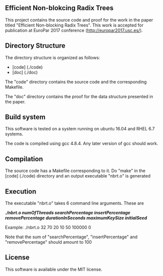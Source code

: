 Efficient Non-blokcing Radix Trees
----------------------------------

This project contains the source code and proof for the work in the paper titled "Efficient Non-blocking Radix Trees".
This work is accepted for publication at EuroPar 2017 conference (http://europar2017.usc.es/).

Directory Structure
-------------------

The directory structure is organized as follows:

* [code] (./code)
* [doc] (./doc)
  
The "code" directory contains the source code and the corresponding Makefile.

The "doc" directory contains the proof for the data structure presented in the
paper.

Build system
------------

This software is tested on a system running on ubuntu 16.04 and RHEL 6.7 systems.

The code is compiled using gcc 4.8.4. Any later version of gcc should work.

Compilation
-----------

The source code has a Makefile corresponding to it. Do "make" in the [code] (./code) directory and an output executable "nbrt.o" is generated

Execution
---------

The executable "nbrt.o" takes 6 command line arguments. These are

***./nbrt.o numOfThreads searchPercentage insertPercentage removePercentage durationInSeconds maximumKeySize initialSeed***

Example: ./nbrt.o 32 70 20 10 50 100000 0

Note that the sum of "searchPercentage", "insertPercentage" and "removePercentage" should amount to 100


License
-------

This software is available under the MIT license.